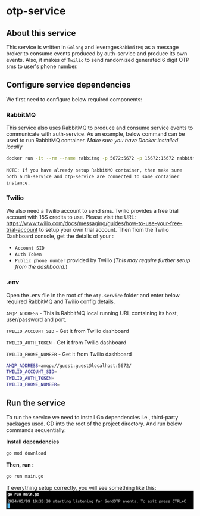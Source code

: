 # otp-service

## About this service

This service is written in `Golang` and leverages`RabbmitMQ` as a message broker to consume events produced by auth-service and produce its own events. Also, it makes of `Twilio` to send randomized generated 6 digit OTP sms to user's phone number.


## Configure service dependencies

We first need to configure below required components:

### RabbitMQ
This service also uses RabbitMQ to produce and consume service events to communicate with auth-service. As an example, below command can be used to run RabbitMQ container. *Make sure you have Docker installed locally*  

```sh
docker run -it --rm --name rabbitmq -p 5672:5672 -p 15672:15672 rabbitmq:3.13-management
```  

`NOTE: If you have already setup RabbitMQ container, then make sure both auth-service and otp-service are connected to same container instance.`  

### Twilio
We also need a Twilio account to send sms. Twilio provides a free trial account with 15$ credits to use. Please visit the URL: https://www.twilio.com/docs/messaging/guides/how-to-use-your-free-trial-account to setup your own trial account. Then from the Twilio Dashboard console, get the details of your :
- `Account SID`
- `Auth Token`
- `Public phone number` provided by Twilio (*This may require further setup from the dashboard.*)


### .env  
Open the .env file in the root of the `otp-service` folder and enter below required RabbitMQ and Twilio config details.  

`AMQP_ADDRESS` - This is RabbitMQ local running URL containing its host, user/password and port.  

`TWILIO_ACCOUNT_SID` - Get it from Twilio dashboard  

`TWILIO_AUTH_TOKEN` - Get it from Twilio dashboard

`TWILIO_PHONE_NUMBER` - Get it from Twilio dashboard

```sh
AMQP_ADDRESS=amqp://guest:guest@localhost:5672/
TWILIO_ACCOUNT_SID=
TWILIO_AUTH_TOKEN=
TWILIO_PHONE_NUMBER=
```

## Run the service 
To run the service we need to install Go dependencies i.e., third-party packages used. CD into the root of the project directory. And run below commands sequentially:

**Install dependencies**
```sh
go mod download
```
**Then, run :**
```sh
go run main.go
```  

If everything setup correctly, you will see something like this:
![alt text](image.png)

